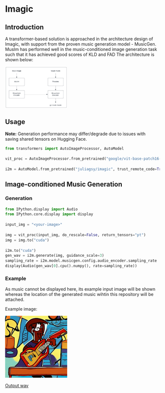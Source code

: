 # Imagic

## Introduction

A transformer-based solution is approached in the architecture design of Imagic, with support from the proven music generation model - MusicGen. MusIm has performed well in the music-conditioned image generation task such that it has achieved good scores of KLD and FAD The architecture is shown below:

<img width="40%" src="examples/arch.png">

## Usage

**Note:** Generation performance may differ/degrade due to issues with saving shared tensors on Hugging Face.

```python
from transformers import AutoImageProcessor, AutoModel

vit_proc = AutoImageProcessor.from_pretrained("google/vit-base-patch16-224-in21k", low_cpu_mem_usage=True)

i2m = AutoModel.from_pretrained("juliagsy/imagic", trust_remote_code=True)
```

## Image-conditioned Music Generation

### Generation

```python
from IPython.display import Audio
from IPython.core.display import display

input_img = "<your-image>"

img = vit_proc(input_img, do_rescale=False, return_tensors="pt")
img = img.to("cuda")

i2m.to("cuda")
gen_wav = i2m.generate(img, guidance_scale=3)
sampling_rate = i2m.model.musicgen.config.audio_encoder.sampling_rate
display(Audio(gen_wav[0].cpu().numpy(), rate=sampling_rate))
```

### Example

As music cannot be displayed here, its example input image will be shown whereas the location of the generated music wihtin this repository will be attached.

Example image:

<img width="40%" src="examples/img_5.png">

[Output wav](examples/wav_5.wav)
